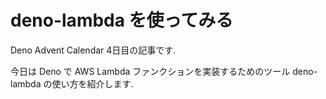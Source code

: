 # deno-lambda を使ってみる

Deno Advent Calendar 4日目の記事です.

今日は Deno で AWS Lambda ファンクションを実装するためのツール deno-lambda の使い方を紹介します.
